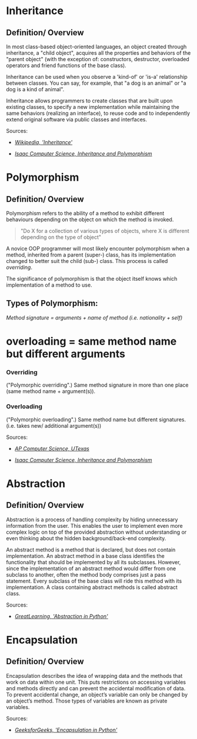 # Inheritance

## Definition/ Overview
 In most class-based object-oriented languages, an object created through inheritance, a "child object", acquires all the properties and behaviors of the "parent object" (with the exception of: constructors, destructor, overloaded operators and friend functions of the base class). 

 Inheritance can be used when you observe a 'kind-of' or 'is-a' relationship between classes. You can say, for example, that "a dog is an animal" or "a dog is a kind of animal".
 
 Inheritance allows programmers to create classes that are built upon existing classes, to specify a new implementation while maintaining the same behaviors (realizing an interface), to reuse code and to independently extend original software via public classes and interfaces.

Sources:

 - _[Wikipedia, 'Inheritance'](https://en.wikipedia.org/wiki/Inheritance_(object-oriented_programming))_

 - _[Isaac Computer Science, Inheritance and Polymorphism](https://isaaccomputerscience.org/concepts/prog_oop_inheritance_polymorphism?examBoard=all&stage=all)_

# Polymorphism

## Definition/ Overview
Polymorphism refers to the ability of a method to exhibit different behaviours depending on the object on which the method is invoked.

> "Do X for a collection of various types of objects, where X is different depending on the type of object"

A novice OOP programmer will most likely encounter polymorphism when a method, inherited from a parent (super-) class, has its implementation changed to better suit the child (sub-) class. This process is called *overriding*.

The significance of polymorphism is that the object itself knows which implementation of a method to use.

## Types of Polymorphism:

_Method signature = arguments + name of method (i.e. nationality + self)_

# overloading = same method name but different arguments
### Overriding
("Polymorphic overriding".) Same method signature in more than one place (same method name + argument(s)).


### Overloading
("Polymorphic overloading".) Same method name but different signatures. (i.e. takes new/ additional argument(s))



Sources:

 - _[AP Computer Science, UTexas](https://www.cs.utexas.edu/~scottm/ap/pasadena/APinheritanceInterfacesPoly.pdf)_

 - _[Isaac Computer Science, Inheritance and Polymorphism](https://isaaccomputerscience.org/concepts/prog_oop_inheritance_polymorphism?examBoard=all&stage=all)_


# Abstraction

## Definition/ Overview

Abstraction is a process of handling complexity by hiding unnecessary information from the user. This enables the user to implement even more complex logic on top of the provided abstraction without understanding or even thinking about the hidden background/back-end complexity.

An abstract method is a method that is declared, but does not contain implementation. An abstract method in a base class identifies the functionality that should be implemented by all its subclasses. However, since the implementation of an abstract method would differ from one subclass to another, often the method body comprises just a pass statement. Every subclass of the base class will ride this method with its implementation. A class containing abstract methods is called abstract class.

Sources:

 - _[GreatLearning, 'Abstraction in Python'](https://www.mygreatlearning.com/blog/abstraction-in-python/)_


# Encapsulation

## Definition/ Overview
Encapsulation describes the idea of wrapping data and the methods that work on data within one unit. This puts restrictions on accessing variables and methods directly and can prevent the accidental modification of data. To prevent accidental change, an object’s variable can only be changed by an object’s method. Those types of variables are known as private variables.

Sources:

 - _[GeeksforGeeks, 'Encapsulation in Python'](https://www.geeksforgeeks.org/encapsulation-in-python/)_
